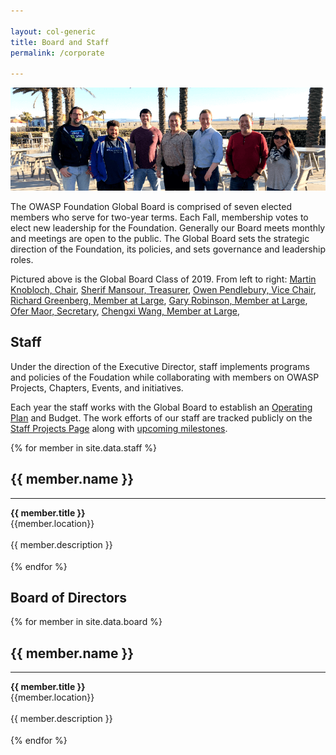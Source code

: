 ```yaml
---

layout: col-generic
title: Board and Staff
permalink: /corporate

---
```


<img src="/assets/images/web/board.png" alt="Global Board Class of 2019">

The OWASP Foundation Global Board is comprised of seven elected members who serve for two-year terms. Each Fall, membership votes to elect new leadership for the Foundation. Generally our Board meets monthly and meetings are open to the public. The Global Board sets the strategic direction of the Foundation, its policies, and sets governance and leadership roles. 

Pictured above is the Global Board Class of 2019. From left to right: [Martin Knobloch, Chair](mailto:martin.knobloch@owasp.org), [Sherif Mansour, Treasurer](mailto:sherif.mansour@owasp.org), [Owen Pendlebury, Vice Chair](mailto:owen.pendlebury@owasp.org), [Richard Greenberg, Member at Large](mailto:richard.greenberg@owasp.org), [Gary Robinson, Member at Large](mailto:gary.robinson@owasp.org), [Ofer Maor, Secretary](mailto:ofer.maor@owasp.org), [Chengxi Wang, Member at Large](mailto:chengxi.wang@owasp.org), 

## Staff

Under the direction of the Executive Director, staff implements programs and policies of the Foudation while collaborating with members on OWASP Projects, Chapters, Events, and initiatives.

Each year the staff works with the Global Board to establish an [Operating Plan](/www-staff/operating-plan/2020) and Budget. The work efforts of our staff are tracked publicly on the [Staff Projects Page](/www-staff/) along with [upcoming milestones](/www-staff/milestones).

<section id="staff" class="corporate">
<div>	
 {% for member in site.data.staff %}
    <div class="member-container">
        <div class="member-img-container">	
            <div class="member-img" style="background-image: url(/assets/images{{ member.image }});">
            </div>
        </div>
        <div class="member-caption"><h2>{{ member.name }}</h2><hr><strong>{{ member.title }}</strong><br/><div class="member-location">{{member.location}}</div></div><br/>
        <div class="member-info">{{ member.description }}</div>	
    </div>
    <div style="height:18px;"></div>
{% endfor %}	
</div>
</section>


<h2>Board of Directors</h2>

<section id="board" class="corporate">
<div>	
 {% for member in site.data.board %}
    <div class="member-container">
        <div class="member-img-container">	
            <div class="member-img" style="background-image: url(/assets/images{{ member.image }});">
            </div>
        </div>
        <div class="member-caption"><h2>{{ member.name }}</h2><hr><strong>{{ member.title }}</strong><br/><div class="member-location">{{member.location}}</div></div><br/>
        <div class="member-info">{{ member.description }}</div>	
    </div>
    <div style="height:18px;"></div>
{% endfor %}	
</div>
</section>
